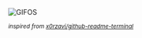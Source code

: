 <div align="justify">
<picture>
    <source media="(prefers-color-scheme: dark)" srcset="https://i.ibb.co/BTJmPG6/output-gif.gif">
    <source media="(prefers-color-scheme: light)" srcset="https://i.ibb.co/BTJmPG6/output-gif.gif">
    <img alt="GIFOS" src="https://i.ibb.co/BTJmPG6/output-gif.gif">
</picture>

<sub><i>inspired from [x0rzavi/github-readme-terminal](https://github.com/x0rzavi/github-readme-terminal)</i></sub>

</div>

<!-- Image deletion URL: https://ibb.co/r5hgt3p/ac64de34184f5ec8d588bafba19bbaeb -->